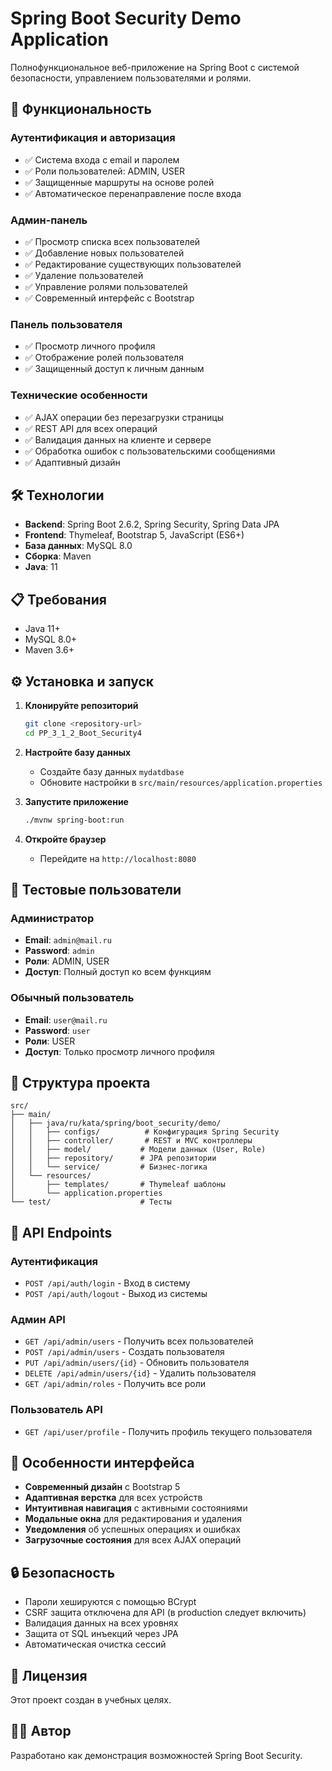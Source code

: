 # Spring Boot Security Demo Application

Полнофункциональное веб-приложение на Spring Boot с системой безопасности, управлением пользователями и ролями.

## 🚀 Функциональность

### Аутентификация и авторизация
- ✅ Система входа с email и паролем
- ✅ Роли пользователей: ADMIN, USER
- ✅ Защищенные маршруты на основе ролей
- ✅ Автоматическое перенаправление после входа

### Админ-панель
- ✅ Просмотр списка всех пользователей
- ✅ Добавление новых пользователей
- ✅ Редактирование существующих пользователей
- ✅ Удаление пользователей
- ✅ Управление ролями пользователей
- ✅ Современный интерфейс с Bootstrap

### Панель пользователя
- ✅ Просмотр личного профиля
- ✅ Отображение ролей пользователя
- ✅ Защищенный доступ к личным данным

### Технические особенности
- ✅ AJAX операции без перезагрузки страницы
- ✅ REST API для всех операций
- ✅ Валидация данных на клиенте и сервере
- ✅ Обработка ошибок с пользовательскими сообщениями
- ✅ Адаптивный дизайн

## 🛠 Технологии

- **Backend**: Spring Boot 2.6.2, Spring Security, Spring Data JPA
- **Frontend**: Thymeleaf, Bootstrap 5, JavaScript (ES6+)
- **База данных**: MySQL 8.0
- **Сборка**: Maven
- **Java**: 11

## 📋 Требования

- Java 11+
- MySQL 8.0+
- Maven 3.6+

## ⚙️ Установка и запуск

1. **Клонируйте репозиторий**
   ```bash
   git clone <repository-url>
   cd PP_3_1_2_Boot_Security4
   ```

2. **Настройте базу данных**
   - Создайте базу данных `mydatdbase`
   - Обновите настройки в `src/main/resources/application.properties`

3. **Запустите приложение**
   ```bash
   ./mvnw spring-boot:run
   ```

4. **Откройте браузер**
   - Перейдите на `http://localhost:8080`

## 👤 Тестовые пользователи

### Администратор
- **Email**: `admin@mail.ru`
- **Password**: `admin`
- **Роли**: ADMIN, USER
- **Доступ**: Полный доступ ко всем функциям

### Обычный пользователь
- **Email**: `user@mail.ru`
- **Password**: `user`
- **Роли**: USER
- **Доступ**: Только просмотр личного профиля

## 📁 Структура проекта

```
src/
├── main/
│   ├── java/ru/kata/spring/boot_security/demo/
│   │   ├── configs/          # Конфигурация Spring Security
│   │   ├── controller/       # REST и MVC контроллеры
│   │   ├── model/           # Модели данных (User, Role)
│   │   ├── repository/      # JPA репозитории
│   │   └── service/         # Бизнес-логика
│   └── resources/
│       ├── templates/       # Thymeleaf шаблоны
│       └── application.properties
└── test/                    # Тесты
```

## 🔧 API Endpoints

### Аутентификация
- `POST /api/auth/login` - Вход в систему
- `POST /api/auth/logout` - Выход из системы

### Админ API
- `GET /api/admin/users` - Получить всех пользователей
- `POST /api/admin/users` - Создать пользователя
- `PUT /api/admin/users/{id}` - Обновить пользователя
- `DELETE /api/admin/users/{id}` - Удалить пользователя
- `GET /api/admin/roles` - Получить все роли

### Пользователь API
- `GET /api/user/profile` - Получить профиль текущего пользователя

## 🎨 Особенности интерфейса

- **Современный дизайн** с Bootstrap 5
- **Адаптивная верстка** для всех устройств
- **Интуитивная навигация** с активными состояниями
- **Модальные окна** для редактирования и удаления
- **Уведомления** об успешных операциях и ошибках
- **Загрузочные состояния** для всех AJAX операций

## 🔒 Безопасность

- Пароли хешируются с помощью BCrypt
- CSRF защита отключена для API (в production следует включить)
- Валидация данных на всех уровнях
- Защита от SQL инъекций через JPA
- Автоматическая очистка сессий

## 📝 Лицензия

Этот проект создан в учебных целях.

## 👨‍💻 Автор

Разработано как демонстрация возможностей Spring Boot Security.



